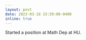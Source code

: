 ```yaml
---
layout: post
date: 2023-03-18 15:59:00-0400
inline: true
---
```

Started a position at Math Dep at HU.

